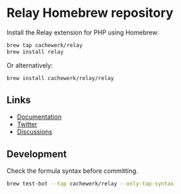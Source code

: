 # Relay Homebrew repository

Install the Relay extension for PHP using Homebrew:

```bash
brew tap cachewerk/relay
brew install relay
```

Or alternatively:

```bash
brew install cachewerk/relay/relay
```

## Links

- [Documentation](https://relaycache.com/docs)
- [Twitter](https://twitter.com/RelayCache)
- [Discussions](https://github.com/cachewerk/relay/discussions)

## Development

Check the formula syntax before committing.

```bash
brew test-bot --tap cachewerk/relay --only-tap-syntax
```
